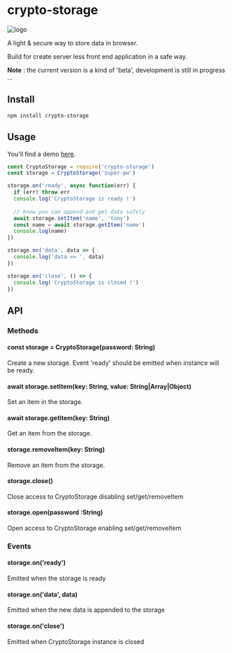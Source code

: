 # crypto-storage 

![logo][logo]

A light & secure way to store data in browser.

Build for create server less front end application in a safe way.

**Note** : the current version is a kind of 'beta', development is still in progress ...

## Install

```
npm install crypto-storage
```

## Usage

You'll find a demo [here](https://codesandbox.io/s/crypto-storage-u9v7d).

```javascript
const CryptoStorage = require('crypto-storage')
const storage = CryptoStorage('super-pw')

storage.on('ready', async function(err) {
  if (err) throw err
  console.log('CryptoStorage is ready !')
  
  // know you can append and get data safely
  await storage.setItem('name', 'tony')
  const name = await storage.getItem('name')
  console.log(name)
})

storage.on('data', data => {
  console.log('data => ', data)
})

storage.on('close', () => {
  console.log('CryptoStorage is closed !')
})
```

## API

### Methods

#### const storage = CryptoStorage(password: String)
Create a new storage. Event 'ready' should be emitted when instance will be ready.

#### await storage.setItem(key: String, value: String|Array|Object)
Set an item in the storage.

#### await storage.getItem(key: String)
Get an item from the storage.

#### storage.removeItem(key: String)
Remove an item from the storage.

#### storage.close()
Close access to CryptoStorage disabling set/get/removeItem

#### storage.open(password :String)
Open access to CryptoStorage enabling set/get/removeItem

### Events

#### storage.on('ready')
Emitted when the storage is ready

#### storage.on('data', data)
Emitted when the new data is appended to the storage

#### storage.on('close')
Emitted when CryptoStorage instance is closed

[logo]: https://user-images.githubusercontent.com/22824417/63122825-eb526500-bfa7-11e9-9e6d-d7f8e95b361b.png